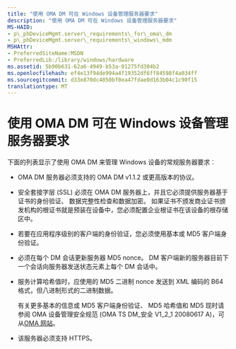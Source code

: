 ```yaml
---
title: "使用 OMA DM 可在 Windows 设备管理服务器要求"
description: "使用 OMA DM 可在 Windows 设备管理服务器要求"
MS-HAID:
- p\_phDeviceMgmt.server\_requirements\_for\_oma\_dm
- p\_phDeviceMgmt.server\_requirements\_windows\_mdm
MSHAttr:
- PreferredSiteName:MSDN
- PreferredLib:/library/windows/hardware
ms.assetid: 5b90b631-62a6-4949-b53a-01275fd304b2
ms.openlocfilehash: ef4e13f94de994a4f19352df6ff84598f4a034ff
ms.sourcegitcommit: d33e870dc4850bf0ea47fdae0d163b04c1c90f15
translationtype: MT
---
```

# <a name="server-requirements-for-using-oma-dm-to-manage-windows-devices"></a>使用 OMA DM 可在 Windows 设备管理服务器要求

下面的列表显示了使用 OMA DM 来管理 Windows 设备的常规服务器要求︰

-   OMA DM 服务器必须支持的 OMA DM v1.1.2 或更高版本的协议。

-   安全套接字层 (SSL) 必须在 OMA DM 服务器上，并且它必须提供服务器基于证书的身份验证、 数据完整性检查和数据加密。 如果证书不颁发商业证书颁发机构的根证书就是预装在设备中，您必须配置企业根证书在该设备的根存储区中。

-   若要在应用程序级别的客户端的身份验证，您必须使用基本或 MD5 客户端身份验证。

-   必须在每个 DM 会话更新服务器 MD5 nonce。 DM 客户端新的服务器目前下一个会话向服务器发送状态元素上每个 DM 会话中。

-   服务计算哈希值时，应使用的 MD5 二进制 nonce 发送到 XML 编码的 B64 格式，但八进制形式的二进制数据。

    有关更多基本的信息或 MD5 客户端身份验证、 MD5 哈希值和 MD5 现时请参阅 OMA 设备管理安全规范 (OMA TS DM\_安全 V1\_2\_1 20080617 A)，可从[OMA 网站](http://go.microsoft.com/fwlink/p/?LinkId=526900)。

-   该服务器必须支持 HTTPS。

 





